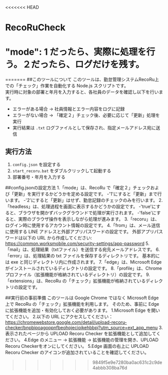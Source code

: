 <<<<<<< HEAD
# RecoRuCheck

# "mode": 1 だったら、実際に処理を行う。２だったら、ログだけを残す。
=======
##このツールについて
このツールは、勤怠管理システムRecoRu上での「チェック」作業を自動化する Node.js スクリプトです。  
実行時に対象の部署と年月を入力すると、各社員のデータを確認し以下を行います。
- エラーがある場合 → 社員情報とエラー内容をログに記録  
- エラーがない場合 → 「確定２」チェック後、必要に応じて「更新」処理を実行  
- 実行結果は `.txt` ログファイルとして保存され、指定メールアドレス宛に送信


## 実行方法
1. `config.json` を設定する  
2. `start_recoru.bat` をダブルクリックして起動する  
3. 部署番号・年月を入力する  


##config.jsonの設定方法
1.「mode」は、RecoRu で「確定２」チェックおよび「更新」を実行するかどうかを定める設定です。
-'1'にすると「更新」まで行います。
-'2'にすると「更新」はせず、勤怠記録のチェックのみを行います。
2.「headless」は、処理過程を画面に表示するかどうかの設定です。
-'true'にすると、ブラウザを開かずバックグラウンドで処理が実行されます。
-'false'にすると、実際のブラウザ操作を表示しながら処理が進みます。
3.「recoru」は、ログイン時に使用するアカウント情報の設定です。
4.「from」は、メール送信に使用する LINE アドレスと外部アプリパスワードの設定です。
外部アプリパスワードは以下の URL から作成してください:
https://common.worksmobile.com/security-settings/app-password
5.「mail」は、処理結果（txtファイル）を送信する宛先メールアドレスです。
6.「error」は、処理結果の txt ファイルを保存するディレクトリです。
基本的には exe と同じディレクトリ内に作成されます。
7.「edge」は、Microsoft Edge がインストールされているディレクトリの設定です。
8.「profile」は、Chrome プロファイル（拡張機能が格納されているディレクトリ）の設定です。
9.「extensions」は、RecoRu の「チェック」拡張機能が格納されているディレクトリの設定です。


##実行前の事前準備
このツールは Google Chrome ではなく Microsoft Edge 上で RecoRu の「チェック」拡張機能を利用します。
そのため、事前に Edge に拡張機能を追加・有効化しておく必要があります。
1.Microsoft Edge を開いてください。
2.以下の URL にアクセスしてください：
https://chromewebstore.google.com/detail/upload-recoru-checker/bnpbipoagoppnfbeohpjecioikehbbpj?utm_source=ext_app_menu
3.表示されたページから UPLOAD Recoru Checker を拡張機能として追加してください。
4.Edge のメニュー → 拡張機能 → 拡張機能の管理を開き、UPLOAD Recoru Checkerをオンにしてください。
5.Edge 画面の右上に UPLOAD Recoru Checker のアイコンが追加されていることを確認してください。
>>>>>>> 9849f5e9e7280ba0ac631c2c9de4abbb308ba76d
